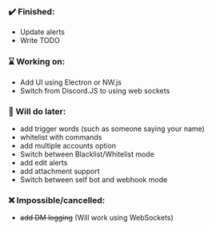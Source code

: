 

### ✔️ Finished:
* Update alerts
* Write TODO

### ⌛ Working on:
* Add UI using Electron or NW.js
* Switch from Discord.JS to using web sockets

### 💬 Will do later:
* add trigger words (such as someone saying your name)
* whitelist with commands
* add multiple accounts option
* Switch between Blacklist/Whitelist mode
* add edit alerts
* add attachment support
* Switch between self bot and webhook mode

### ❌ Impossible/cancelled:
* ~~add DM logging~~
(Will work using WebSockets)
